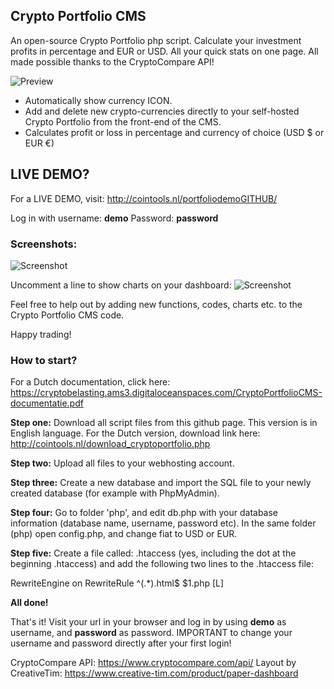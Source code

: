 ## Crypto Portfolio CMS
An open-source Crypto Portfolio php script. Calculate your investment profits in percentage and EUR or USD. All your quick stats on one page. All made possible thanks to the CryptoCompare API!

![Preview](http://cointools.nl/cryptoportfolio-preview.jpg)

- Automatically show currency ICON.
- Add and delete new crypto-currencies directly to your self-hosted Crypto Portfolio from the front-end of the CMS.
- Calculates profit or loss in percentage and currency of choice (USD $ or EUR €)

## LIVE DEMO?
For a LIVE DEMO, visit: http://cointools.nl/portfoliodemoGITHUB/

Log in with username: **demo**
Password: **password**



### Screenshots:
![Screenshot](http://cointools.nl/uploads/screenshot1-cryptoportfolio.JPG)

Uncomment a line to show charts on your dashboard:
![Screenshot](http://cointools.nl/uploads/grafiek.JPG)

Feel free to help out by adding new functions, codes, charts etc. to the Crypto Portfolio CMS code.

Happy trading!

### How to start?
For a Dutch documentation, click here: https://cryptobelasting.ams3.digitaloceanspaces.com/CryptoPortfolioCMS-documentatie.pdf

**Step one:** Download all script files from this github page.
This version is in English language. For the Dutch version, download link here: http://cointools.nl/download_cryptoportfolio.php

**Step two:** Upload all files to your webhosting account.

**Step three:** Create a new database and import the SQL file to your newly created database (for example with PhpMyAdmin).

**Step four:** Go to folder 'php', and edit db.php with your database information (database name, username, password etc).
In the same folder (php) open config.php, and change fiat to USD or EUR.

**Step five:** Create a file called: .htaccess (yes, including the dot at the beginning .htaccess) and add the following two lines to the .htaccess file:

RewriteEngine on
RewriteRule ^(.*)\.html$ $1.php [L]

**All done!**

That's it! Visit your url in your browser and log in by using **demo** as username, and **password** as password.
IMPORTANT to change your username and password directly after your first login!


CryptoCompare API: https://www.cryptocompare.com/api/
Layout by CreativeTim: https://www.creative-tim.com/product/paper-dashboard
